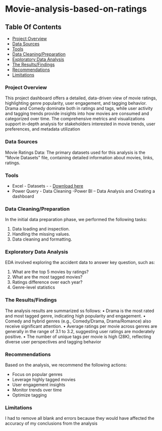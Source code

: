 # Movie-analysis-based-on-ratings

## Table Of Contents

 - [Project Overview](#Project-Overview)
 - [Data Sources](#Data-Sources)
 - [Tools](#Tools)
 - [Data Cleaning/Preparation](#Data-Cleaning/Preparation)
 - [Exploratory Data Analysis](#Exploratory-Data-Analysis)
 - [The Results/Findings](#The-Results/Findings)
 - [Recommendations](#Recommendations)
 - [Limitations](#Limitations)

### Project Overview

This project dashboard offers a detailed, data-driven view of movie ratings, highlighting genre popularity, user engagement, and tagging behavior. Drama and Comedy dominate both in ratings and tags, while user activity and tagging trends provide insights into how movies are consumed and categorized over time. The comprehensive metrics and visualizations support in-depth analysis for stakeholders interested in movie trends, user preferences, and metadata utilization

### Data Sources

Movie Ratings Data: The primary datasets used for this analysis is the "Movie Datasets" file, containing detailed information about movies, links, ratings.

### Tools

- Excel - Datasets - - [Download here](https://drive.google.com/drive/folders/1uKdwec9-uE67yMPkmDsRP27zSK_N1M9p?usp=drive_link)
- Power Query - Data Cleaning
-Power BI – Data Analysis and Creating a dashboard

### Data Cleaning/Preparation

In the initial data preparation phase, we performed the following tasks:
1.	Data loading and inspection.
2.	Handling the missing values.
3.	Data cleaning and formatting.

### Exploratory Data Analysis

EDA involved exploring the accident data to answer key question, such as:
1.	What are the top 5 movies by ratings?
2.	What are the most tagged movies?
3.	Ratings difference over each year?
4.	Genre-level statistics

### The Results/Findings

The analysis results are summarized ss follows:
•	Drama is the most rated and most tagged genre, indicating high popularity and engagement.
•	Comedy and hybrid genres (e.g., Comedy/Drama, Drama/Romance) also receive significant attention.
•	Average ratings per movie across genres are generally in the range of 3.1 to 3.2, suggesting user ratings are moderately positive.
•	The number of unique tags per movie is high (28K), reflecting diverse user perspectives and tagging behavior

### Recommendations

Based on the analysis, we recommend the following actions:
-	Focus on popular genres
-	Leverage highly tagged movies
-	User engagement insights
-	Monitor trends over time
-	Optimize tagging 

### Limitations
I had to remove all blank and errors because they would have affected the accuracy of my conclusions from the analysis


